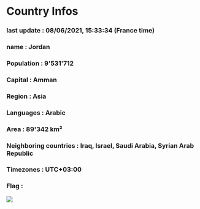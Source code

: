 # Country  Infos
### last update : 08/06/2021, 15:33:34 (France time)

### name : Jordan
### Population : 9'531'712
### Capital : Amman
### Region : Asia
### Languages : Arabic
### Area : 89'342 km²
### Neighboring countries : Iraq, Israel, Saudi Arabia, Syrian Arab Republic
### Timezones : UTC+03:00

### Flag :
![](https://restcountries.eu/data/jor.svg)
